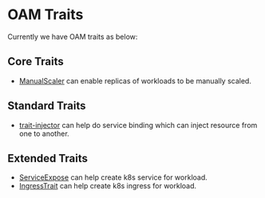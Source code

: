 # OAM Traits

Currently we have OAM traits as below:

## Core Traits

- [ManualScaler](https://github.com/crossplane/addon-oam-kubernetes-local) can enable replicas of workloads to be manually scaled.

## Standard Traits

- [trait-injector](https://github.com/oam-dev/trait-injector) can help do service binding which can inject
  resource from one to another.

## Extended Traits

- [ServiceExpose](serviceexpose) can help create k8s service for workload.
- [IngressTrait](ingresstrait) can help create k8s ingress for workload.
